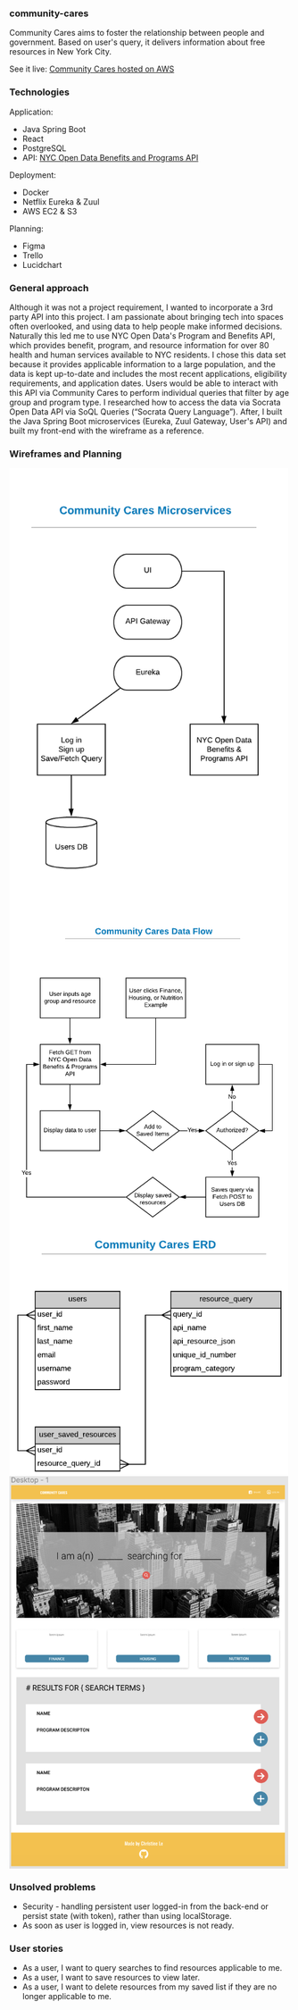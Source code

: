 ### community-cares
Community Cares aims to foster the relationship between people and government. Based on user's query, it delivers information about free resources in New York City.

See it live: <a href="http://community-cares-deploy.s3-website-us-east-1.amazonaws.com/" target="_blank">Community Cares hosted on AWS</a>

### Technologies
Application: 
- Java Spring Boot
- React
- PostgreSQL
- API: <a href = "https://data.cityofnewyork.us/Social-Services/Benefits-and-Programs-API/kvhd-5fmu" target="_blank">NYC Open Data Benefits and Programs API</a>


Deployment:
- Docker 
- Netflix Eureka & Zuul
- AWS EC2 & S3

Planning:
- Figma
- Trello
- Lucidchart


### General approach
Although it was not a project requirement, I wanted to incorporate a 3rd party API into this project. I am passionate about bringing tech into spaces often overlooked, and using data to help people make informed decisions. Naturally this led me to use NYC Open Data's Program and Benefits API, which provides benefit, program, and resource information for over 80 health and human services available to NYC residents. I chose this data set because it provides applicable information to a large population, and the data is kept up-to-date and includes the most recent applications, eligibility requirements, and application dates. Users would be able to interact with this API via Community Cares to perform individual queries that filter by age group and program type. I researched how to access the data via Socrata Open Data API via SoQL Queries (“Socrata Query Language”). After, I built the Java Spring Boot microservices (Eureka, Zuul Gateway, User's API) and built my front-end with the wireframe as a reference.

### Wireframes and Planning
<img src = "images/community-cares-microservices.png" width="500px" align="center"/>
<img src = "images/community-cares-data-flow.png" width="500px" align="center"/>
<img src = "images/community-cares-ERD.png" width="500px" align="center"/>
<img src = "images/community-cares-bootstrap-mock.png" width="500px" align="center"/>


### Unsolved problems
- Security - handling persistent user logged-in from the back-end or persist state (with token), rather than using localStorage.
- As soon as user is logged in, view resources is not ready. 

### User stories
- As a user, I want to query searches to find resources applicable to me.
- As a user, I want to save resources to view later.
- As a user, I want to delete resources from my saved list if they are no longer applicable to me.
